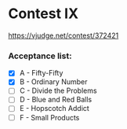 # Contest IX

https://vjudge.net/contest/372421

### Acceptance list:

- [x] A - Fifty-Fifty
- [x] B - Ordinary Number 
- [ ] C - Divide the Problems 
- [ ] D - Blue and Red Balls 
- [ ] E - Hopscotch Addict 
- [ ] F - Small Products 
